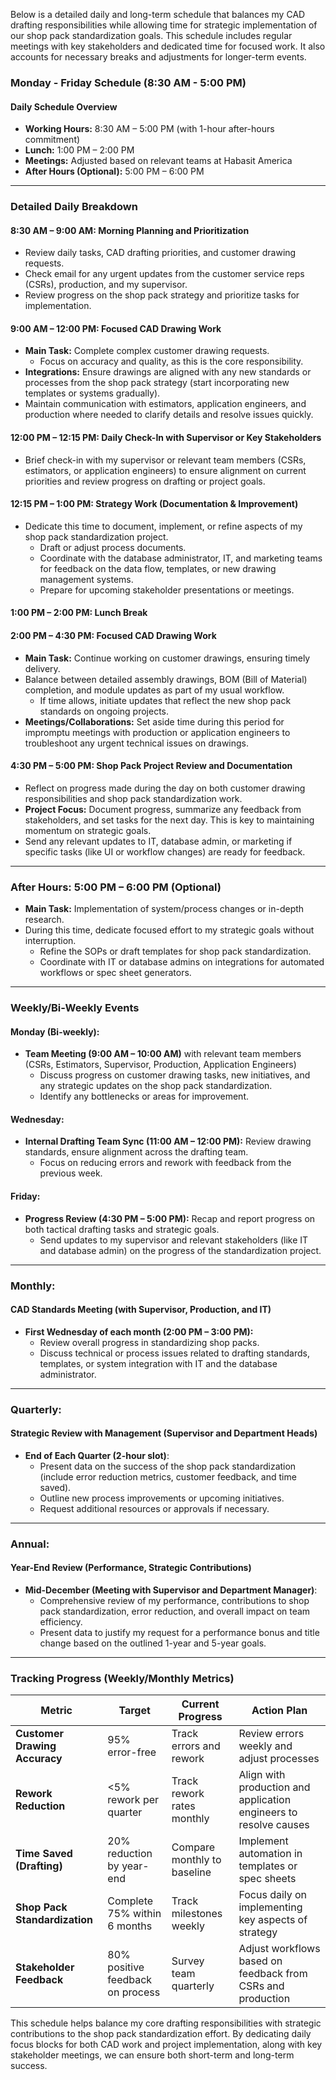 Below is a detailed daily and long-term schedule that balances my CAD drafting responsibilities while allowing time for strategic implementation of our shop pack standardization goals. This schedule includes regular meetings with key stakeholders and dedicated time for focused work. It also accounts for necessary breaks and adjustments for longer-term events.

### **Monday - Friday Schedule (8:30 AM - 5:00 PM)**

#### **Daily Schedule Overview**
- **Working Hours:** 8:30 AM – 5:00 PM (with 1-hour after-hours commitment)
- **Lunch:** 1:00 PM – 2:00 PM
- **Meetings:** Adjusted based on relevant teams at Habasit America
- **After Hours (Optional):** 5:00 PM – 6:00 PM

---

### **Detailed Daily Breakdown**

#### **8:30 AM – 9:00 AM: Morning Planning and Prioritization**
- Review daily tasks, CAD drafting priorities, and customer drawing requests.
- Check email for any urgent updates from the customer service reps (CSRs), production, and my supervisor.
- Review progress on the shop pack strategy and prioritize tasks for implementation.

#### **9:00 AM – 12:00 PM: Focused CAD Drawing Work**
- **Main Task:** Complete complex customer drawing requests.
  - Focus on accuracy and quality, as this is the core responsibility.
- **Integrations:** Ensure drawings are aligned with any new standards or processes from the shop pack strategy (start incorporating new templates or systems gradually).
- Maintain communication with estimators, application engineers, and production where needed to clarify details and resolve issues quickly.

#### **12:00 PM – 12:15 PM: Daily Check-In with Supervisor or Key Stakeholders**
- Brief check-in with my supervisor or relevant team members (CSRs, estimators, or application engineers) to ensure alignment on current priorities and review progress on drafting or project goals.

<div style="page-break-after: always"></div>

#### **12:15 PM – 1:00 PM: Strategy Work (Documentation & Improvement)**
- Dedicate this time to document, implement, or refine aspects of my shop pack standardization project.
  - Draft or adjust process documents.
  - Coordinate with the database administrator, IT, and marketing teams for feedback on the data flow, templates, or new drawing management systems.
  - Prepare for upcoming stakeholder presentations or meetings.
  
#### **1:00 PM – 2:00 PM: Lunch Break**

#### **2:00 PM – 4:30 PM: Focused CAD Drawing Work**
- **Main Task:** Continue working on customer drawings, ensuring timely delivery.
- Balance between detailed assembly drawings, BOM (Bill of Material) completion, and module updates as part of my usual workflow.
  - If time allows, initiate updates that reflect the new shop pack standards on ongoing projects.
- **Meetings/Collaborations:** Set aside time during this period for impromptu meetings with production or application engineers to troubleshoot any urgent technical issues on drawings.

#### **4:30 PM – 5:00 PM: Shop Pack Project Review and Documentation**
- Reflect on progress made during the day on both customer drawing responsibilities and shop pack standardization work.
- **Project Focus:** Document progress, summarize any feedback from stakeholders, and set tasks for the next day. This is key to maintaining momentum on strategic goals.
- Send any relevant updates to IT, database admin, or marketing if specific tasks (like UI or workflow changes) are ready for feedback.

---

### **After Hours: 5:00 PM – 6:00 PM (Optional)**
- **Main Task:** Implementation of system/process changes or in-depth research.
- During this time, dedicate focused effort to my strategic goals without interruption.
  - Refine the SOPs or draft templates for shop pack standardization.
  - Coordinate with IT or database admins on integrations for automated workflows or spec sheet generators.

---

<div style="page-break-after: always"></div>

### **Weekly/Bi-Weekly Events**

#### **Monday (Bi-weekly):**
- **Team Meeting (9:00 AM – 10:00 AM)** with relevant team members (CSRs, Estimators, Supervisor, Production, Application Engineers)
  - Discuss progress on customer drawing tasks, new initiatives, and any strategic updates on the shop pack standardization.
  - Identify any bottlenecks or areas for improvement.

#### **Wednesday:**
- **Internal Drafting Team Sync (11:00 AM – 12:00 PM):** Review drawing standards, ensure alignment across the drafting team.
  - Focus on reducing errors and rework with feedback from the previous week.

#### **Friday:**
- **Progress Review (4:30 PM – 5:00 PM):** Recap and report progress on both tactical drafting tasks and strategic goals.
  - Send updates to my supervisor and relevant stakeholders (like IT and database admin) on the progress of the standardization project.

---

### **Monthly:**

#### **CAD Standards Meeting (with Supervisor, Production, and IT)**
- **First Wednesday of each month (2:00 PM – 3:00 PM):**
  - Review overall progress in standardizing shop packs.
  - Discuss technical or process issues related to drafting standards, templates, or system integration with IT and the database administrator.

---

<div style="page-break-after: always"></div>

### **Quarterly:**

#### **Strategic Review with Management (Supervisor and Department Heads)**
- **End of Each Quarter (2-hour slot)**:
  - Present data on the success of the shop pack standardization (include error reduction metrics, customer feedback, and time saved).
  - Outline new process improvements or upcoming initiatives.
  - Request additional resources or approvals if necessary.

---

### **Annual:**

#### **Year-End Review (Performance, Strategic Contributions)**
- **Mid-December (Meeting with Supervisor and Department Manager)**:
  - Comprehensive review of my performance, contributions to shop pack standardization, error reduction, and overall impact on team efficiency.
  - Present data to justify my request for a performance bonus and title change based on the outlined 1-year and 5-year goals.

---

<div style="page-break-after: always"></div>

### **Tracking Progress (Weekly/Monthly Metrics)**
| **Metric**                   | **Target**                           | **Current Progress**       | **Action Plan**                           |
|-------------------------------|--------------------------------------|----------------------------|-------------------------------------------|
| **Customer Drawing Accuracy**  | 95% error-free                       | Track errors and rework     | Review errors weekly and adjust processes |
| **Rework Reduction**           | <5% rework per quarter               | Track rework rates monthly  | Align with production and application engineers to resolve causes |
| **Time Saved (Drafting)**      | 20% reduction by year-end            | Compare monthly to baseline | Implement automation in templates or spec sheets |
| **Shop Pack Standardization**  | Complete 75% within 6 months         | Track milestones weekly     | Focus daily on implementing key aspects of strategy |
| **Stakeholder Feedback**       | 80% positive feedback on process     | Survey team quarterly       | Adjust workflows based on feedback from CSRs and production |

This schedule helps balance my core drafting responsibilities with strategic contributions to the shop pack standardization effort. By dedicating daily focus blocks for both CAD work and project implementation, along with key stakeholder meetings, we can ensure both short-term and long-term success.